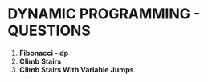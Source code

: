 # **DYNAMIC PROGRAMMING - QUESTIONS**

1. **Fibonacci - dp**
2. **Climb Stairs**
3. **Climb Stairs With Variable Jumps**
